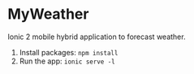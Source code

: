 # MyWeather
Ionic 2 mobile hybrid application to forecast weather.

 1. Install packages: `npm install`
 2. Run the app: `ionic serve -l`
